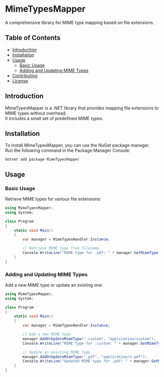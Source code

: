 # MimeTypesMapper

A comprehensive library for MIME type mapping based on file extensions.

## Table of Contents

- [Introduction](#introduction)
- [Installation](#installation)
- [Usage](#usage)
  - [Basic Usage](#basic-usage)
  - [Adding and Updating MIME Types](#adding-and-updating-mime-types)
- [Contributing](#contributing)
- [License](#license)

## Introduction

MimeTypesMapper is a .NET library that provides mapping file extensions to MIME types without overhead.
<br />It includes a small set of predefined MIME types.

## Installation

To install MimeTypesMapper, you can use the NuGet package manager.
<br />Run the following command in the Package Manager Console:

```shell
dotnet add package MimeTypesMapper
```

## Usage

### Basic Usage

Retrieve MIME types for various file extensions:

```csharp
using MimeTypesMapper;
using System;

class Program
{
    static void Main()
    {
        var manager = MimeTypesHandler.Instance;

        // Retrieve MIME type from filename
        Console.WriteLine("MIME type for .pdf: " + manager.GetMimeType("document.pdf"));
    }
}
```

### Adding and Updating MIME Types

Add a new MIME type or update an existing one:

```csharp
using MimeTypesMapper;
using System;

class Program
{
    static void Main()
    {
        var manager = MimeTypesHandler.Instance;

        // Add a new MIME type
        manager.AddOrUpdateMimeType(".custom", "application/custom");
        Console.WriteLine("MIME type for .custom: " + manager.GetMimeType("file.custom"));

        // Update an existing MIME type
        manager.AddOrUpdateMimeType(".pdf", "application/x-pdf");
        Console.WriteLine("Updated MIME type for .pdf: " + manager.GetMimeType("document.pdf"));
    }
}
```

